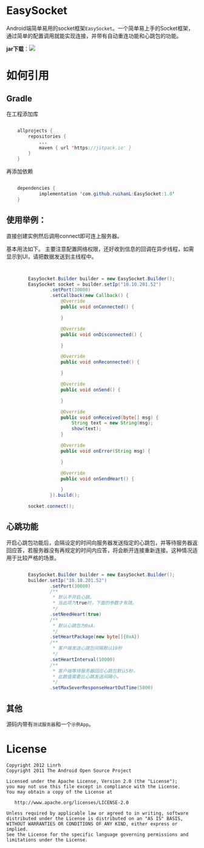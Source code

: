 EasySocket
==============

Android端简单易用的socket框架`EasySocket`。一个简单易上手的Socket框架，通过简单的配置调用就能实现连接，并带有自动重连功能和心跳包的功能。

**jar下载**：[![](https://jitpack.io/v/ruihanL/EasySocket.svg)](https://jitpack.io/#ruihanL/EasySocket)



如何引用
==============
Gradle
------
在工程添加库
```java

	allprojects {
		repositories {
			...
			maven { url 'https://jitpack.io' }
		}
	}


```
再添加依赖
```java

	dependencies {
	        implementation 'com.github.ruihanL:EasySocket:1.0'
	}


```


使用举例：
------

直接创建实例然后调用connect即可连上服务器。

基本用法如下。
主要注意配置网络权限，还好收到信息的回调在异步线程，如需显示到UI，请把数据发送到主线程中。

```java


        EasySocket.Builder builder = new EasySocket.Builder();
        EasySocket socket = builder.setIp("10.10.201.52")
                .setPort(30000)
                .setCallback(new Callback() {
                    @Override
                    public void onConnected() {

                    }

                    @Override
                    public void onDisconnected() {

                    }

                    @Override
                    public void onReconnected() {

                    }

                    @Override
                    public void onSend() {

                    }

                    @Override
                    public void onReceived(byte[] msg) {
                        String text = new String(msg);
                        show(text);
                    }

                    @Override
                    public void onError(String msg) {

                    }

                    @Override
                    public void onSendHeart() {

                    }
                }).build();

        socket.connect();

```

心跳功能
-----
开启心跳包功能后，会隔设定的时间向服务器发送指定的心跳包，并等待服务器返回应答，若服务器没有再规定的时间内应答，将会断开连接重新连接。这种情况适用于比较严格的场景。

```java

		EasySocket.Builder builder = new EasySocket.Builder();
        builder.setIp("10.10.201.52")
                .setPort(30000)
                /**
                 * 默认不开启心跳。
                 * 当此项为true时，下面的参数才有效。
                 */
                .setNeedHeart(true)
                /**
                 * 默认心跳包为0xA.
                 */
                .setHeartPackage(new byte[]{0xA})
                /**
                 * 客户端发送心跳包间隔默认10秒
                 */
                .setHeartInterval(10000)
                /**
                 * 客户端等待服务器回应心跳包默认5秒，
                 * 此数值需要比心跳发送间隔小。
                 */
                .setMaxSeverResponseHeartOutTime(5000)


```


其他
---


源码内带有`测试服务器`和一个`示例App`。


License
=======

    Copyright 2012 Linrh
    Copyright 2011 The Android Open Source Project

    Licensed under the Apache License, Version 2.0 (the "License");
    you may not use this file except in compliance with the License.
    You may obtain a copy of the License at

       http://www.apache.org/licenses/LICENSE-2.0

    Unless required by applicable law or agreed to in writing, software
    distributed under the License is distributed on an "AS IS" BASIS,
    WITHOUT WARRANTIES OR CONDITIONS OF ANY KIND, either express or implied.
    See the License for the specific language governing permissions and
    limitations under the License.


